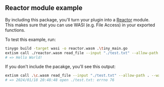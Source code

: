 ## Reactor module example
By including this package, you'll turn your plugin into a [Reactor](https://dylibso.com/blog/wasi-command-reactor/) module. This makes sure that you can use WASI (e.g. File Access) in your exported functions.

To test this example, run:

```bash
tinygo build -target wasi -o reactor.wasm .\tiny_main.go
extism call ./reactor.wasm read_file --input "./test.txt" --allow-path . --wasi --log-level info
# => Hello World!
```

If you don't include the pacakge, you'll see this output:
```bash
extism call .\c.wasm read_file --input "./test.txt" --allow-path . --wasi --log-level info
# => 2024/01/18 20:48:48 open ./test.txt: errno 76
```